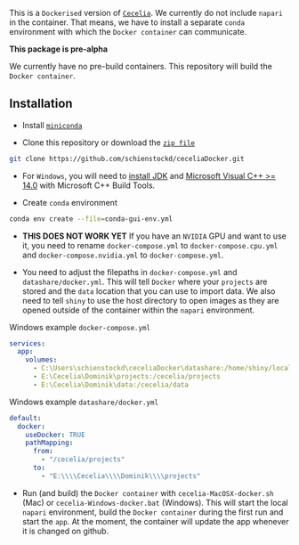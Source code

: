 <!-- badges: start -->
<!-- badges: end -->

This is a `Dockerised` version of [`Cecelia`](https://github.com/schienstockd/cecelia).
We currently do not include `napari` in the container. That means, we have to install
a separate `conda` environment with which the `Docker container` can communicate.

**This package is pre-alpha**

We currently have no pre-build containers.
This repository will build the `Docker container`.

## Installation

- Install [`miniconda`](https://docs.conda.io/en/latest/miniconda.html)

- Clone this repository or download the
[`zip file`](https://github.com/schienstockd/ceceliaDocker/archive/refs/heads/master.zip)
``` bash
git clone https://github.com/schienstockd/ceceliaDocker.git
```

- For `Windows`, you will need to [install JDK](https://www.oracle.com/au/java/technologies/javase/javase8-archive-downloads.html) and [Microsoft Visual C++ >= 14.0](https://visualstudio.microsoft.com/visual-cpp-build-tools/) with Microsoft C++ Build Tools.

- Create `conda` environment

``` bash
conda env create --file=conda-gui-env.yml
```

- **THIS DOES NOT WORK YET** If you have an `NVIDIA` GPU and want to use it, you need to rename
`docker-compose.yml` to `docker-compose.cpu.yml` and
`docker-compose.nvidia.yml` to `docker-compose.yml`.

- You need to adjust the filepaths in `docker-compose.yml` and `datashare/docker.yml`.
This will tell `Docker` where your `projects` are stored and the `data` location
that you can use to import data. We also need to tell `shiny` to use the host directory
to open images as they are opened outside of the container within the `napari` environment.

Windows example `docker-compose.yml`
```yaml
services:
  app:
    volumes:
      - C:\Users\schienstockd\ceceliaDocker\datashare:/home/shiny/local
      - E:\Cecelia\Dominik\projects:/cecelia/projects
      - E:\Cecelia\Dominik\data:/cecelia/data
```

Windows example `datashare/docker.yml`
```yaml
default:
  docker:
    useDocker: TRUE
    pathMapping:
      from:
        - "/cecelia/projects"
      to:
        - "E:\\\\Cecelia\\\\Dominik\\\\projects"
```

- Run (and build) the `Docker container` with
`cecelia-MacOSX-docker.sh` (Mac)
or `cecelia-Windows-docker.bat` (Windows). This will start the local `napari` environment,
build the `Docker container` during the first run and start the `app`.
At the moment, the container will update the app whenever it is changed on github.
